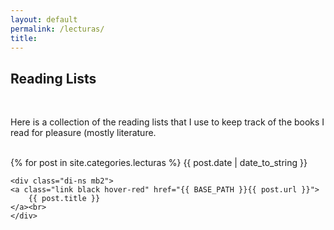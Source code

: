 ```yaml
---
layout: default
permalink: /lecturas/
title: 
---
```


## Reading Lists

<br>

Here is a collection of the reading lists that I use to keep track of the books I read for pleasure (mostly literature.

<br>

<div class="fl w-100">
{% for post in site.categories.lecturas %}
    <time class="di-ns f6 ttu tracked gray code">
        {{ post.date | date_to_string }}
    </time>

    <div class="di-ns mb2">
    <a class="link black hover-red" href="{{ BASE_PATH }}{{ post.url }}">
        {{ post.title }}
    </a><br>
    </div>
